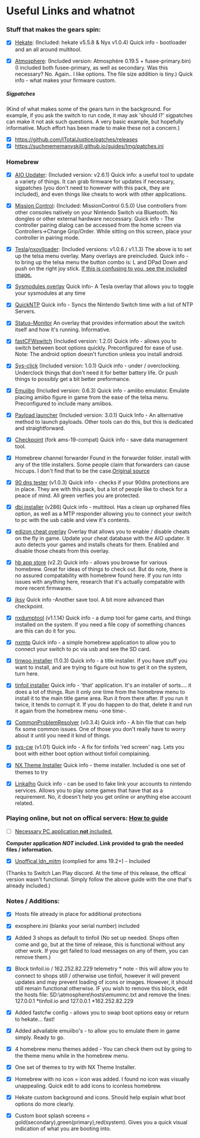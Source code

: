 # Useful Links and whatnot

### Stuff that makes the gears spin:

- [x] [Hekate](https://github.com/CTCaer/hekate/releases): (Included: hekate v5.5.8 & Nyx v1.0.4) Quick info - bootloader and an all around multitool. 

- [x] [Atmosphere](https://github.com/Atmosphere-NX/Atmosphere/releases): (Included version: Atmosphère 0.19.5 + fusee-primary.bin)
(I included both fusee-primary, as well as secondary. Was this necessary? No. Again.. I like options. The file size addition is tiny.) Quick info - what makes your firmware custom. 

##### Sigpatches 
(Kind of what makes some of the gears turn in the background. For example, if you ask the switch to run code, it may ask 'should I?' sigpatches can make it not ask such questions. A very basic example, but hopefully informative. Much effort has been made to make these not a concern.)

- [x] https://github.com/ITotalJustice/patches/releases
- [x] https://suchmememanyskill.github.io/guides/Img/patches.ini 

### Homebrew

- [x] [AIO Updater](https://github.com/HamletDuFromage/AIO-switch-updater/releases/): (Included version: v2.6.1) Quick info: a useful tool to update a variety of things. It can grab firmware for updates if necessary, sigpatches (you don't need to however with this pack, they are included), and even things like cheats to work with other applications. 

- [x] [Mission Control](https://github.com/ndeadly/MissionControl/releases/): (Included: MissionControl 0.5.0)
Use controllers from other consoles natively on your Nintendo Switch via Bluetooth. No dongles or other external hardware neccessary.
Quick info - The controller pairing dialog can be accessed from the home screen via Controllers->Change Grip/Order. While sitting on this screen, place your controller in pairing mode.

- [x] [Tesla](https://github.com/WerWolv/Tesla-Menu/releases)/[nxovlloader](https://github.com/WerWolv/nx-ovlloader/releases): (Included versions: v1.0.6 / v1.1.3)
The above is to set up the telsa menu overlay. Many overlays are preincluded.
Quick info -  to bring up the telsa menu the button combo is:
L and DPad Down and push on the right joy stick. [If this is confusing to you, see the included image.](https://github.com/JackFlashed/friendly-doodle/blob/main/TelsaButtonCombo.png)

- [x] [Sysmodules overlay](https://github.com/WerWolv/ovl-sysmodules/releases/latest) Quick info- A Tesla overlay that allows you to toggle your sysmodules at any time
- [x] [QuickNTP](https://github.com/nedex/QuickNTP/releases) Quick info - Syncs the Nintendo Switch time with a list of NTP Servers.
- [x] [Status-Monitor](https://github.com/masagrator/Status-Monitor-Overlay/releases) An overlay that provides information about the switch itself and how it's running. Informative.  
- [x] [fastCFWswitch](https://github.com/Hartie95/fastCFWswitch/releases) (Included version: 1.2.0)
Quick info - allows you to switch between boot options quickly. Preconfigured for ease of use.
Note: The android option doesn't function unless you install android. 


- [x] [Sys-click](https://github.com/retronx-team/sys-clk) (Included version: 1.0.1)
Quick info - under / overclocking. Underclock things that don't need it for better battery life. Or push things to possibly get a bit better preformance. 

- [x] [Emuiibo](https://github.com/XorTroll/emuiibo/releases) (Included version: 0.6.3)
Quick info - amiibo emulator. Emulate placing amiibo figure in game from the ease of the telsa menu. Preconfigured to include many amiibos. 

- [x] [Payload launcher](https://github.com/suchmememanyskill/Payload_Launcher/releases) (Included version: 3.0.1)
Quick Info - An alternative method to launch payloads. Other tools can do this, but this is dedicated and straightforward.

- [x] [Checkpoint](https://github.com/SciresM/Checkpoint/releases/) (fork ams-19-compat)
Quick info - save data management tool.

- [x] Homebrew channel forwarder
Found in the forwarder folder. install with any of the title installers. Some people claim that forwarders can cause hiccups. I don't find that to be the case.[Original source](https://gbatemp.net/attachments/homebrew-menu-0104444444444000-fwd-rar.258280/)

- [x] [90 dns tester](https://github.com/meganukebmp/Switch_90DNS_tester/releases) (v1.0.3) Quick info - checks if your 90dns protections are in place. They are with this pack, but a lot of people like to check for a peace of mind. All green verfies you are protected. 
- [x] [dbi installer](https://github.com/rashevskyv/dbi/releases) (v286) Quick info - multitool. Has a clean up orphaned files option, as well as a MTP responder allowing you to connect your switch to pc with the usb cable and view it's contents.
- [x] [edizon cheat overlay](https://werwolv.net/downloads/EdiZonOverlay.zip) Overlay that allows you to enable / disable cheats on the fly in game. Update your cheat database with the AIO updater. It auto detects your games and installs cheats for them. Enabled and disable those cheats from this overlay. 
- [x] [hb app store](https://github.com/fortheusers/hb-appstore/releases) (v2.2) Quick info - allows you browse for various homebrew. Great for ideas of things to check out. But do note, there is no assured compatability with homebrew found here. If you run into issues with anything here, research that it's actually compatable with more recent firmwares. 
- [x] [jksv](https://github.com/J-D-K/JKSV/releases) Quick info -Another save tool. A bit more advanced than checkpoint. 
- [x] [nxdumptool](https://github.com/DarkMatterCore/nxdumptool/releases) (v1.1.14) Quick info - a dump tool for game carts, and things installed on the system. If you need a file copy of something chances are this can do it for you.  
- [x] [nxmtp](https://github.com/liuervehc/nxmtp/releases) Quick info - a simple homebrew application to allow you to connect your switch to pc via usb and see the SD card. 
- [x] [tinwoo installer](https://github.com/mrdude2478/TinWoo/releases) (1.0.3) Quick info - a title installer. If you have stuff you want to install, and are trying to figure out how to get it on the system, turn here. 
- [x] [tinfoil installer](https://tinfoil.io/Download#download) Quick info - 'that' application. It's an installer of sorts.... it does a lot of things. Run it only one time from the homebrew menu to install it to the main title game area. Run it from there after. If you run it twice, it tends to corrupt it. If you do happen to do that, delete it and run it again from the homebrew menu -one time-. 
- [x] [CommonProblemResolver](https://github.com/Team-Neptune/CommonProblemResolver/releases/) (v0.3.4) Quick info - A bin file that can help fix some common issues. One of those you don't really have to worry about it until you need it kind of things.
- [x] [sys-cw](https://github.com/Slluxx/sys-cw/releases) (v1.01) Quick info - A fix for tinfoils 'red screen' nag. Lets you boot with either boot option without tinfoil complaining.
- [x] [NX Theme Installer](https://github.com/exelix11/SwitchThemeInjector/releases) Quick info - theme installer. Included is one set of themes to try
- [x] [Linkalho](https://github.com/rdmrocha/linkalho/) Quick info - can be used to fake link your accounts to nintendo services. Allows you to play some games that have that as a requirement. No, it doesn't help you get online or anything else account related. 

### Playing online, but not on offical servers: [How to guide](http://www.lan-play.com/install)

- [ ] [Necessary PC application **not** included.](https://github.com/spacemeowx2/switch-lan-play) 

**Computer application *NOT* included. Link provided to grab the needed files / information.**

- [x] [Unoffical ldn_mitm](https://canary.discord.com/channels/487183423744507905/487183424172589057/850475131516092436) (complied for ams 19.2+) - Included

(Thanks to Switch Lan Play discord. At the time of this release, the offical version wasn't functional. Simply follow the above guide with the one that's already included.) 

### Notes / Additions:
- [x] Hosts file already in place for additional protections

- [x] exosphere.ini (blanks your serial number) included

- [x] Added 3 shops as default to tinfoil (No set up needed. Shops often come and go, but at the time of release, this is functional without any other work. If you get failed to load messages on any of them, you can remove them.)

- [x] Block tinfoil.io / 162.252.82.229 telemetry * note - this will allow you to connect to shops still / otherwise use tinfoil, however it will prevent updates and may prevent loading of icons or images. However, it should still remain functional otherwise. IF you wish to remove this block, edit the hosts file: SD:\atmosphere\hosts\emummc.txt and remove the lines: 127.0.0.1 *tinfoil.io and 127.0.0.1 *162.252.82.229

- [x] Added fastcfw config - allows you to swap boot options easy or return to hekate... fast! 

- [x] Added advailable emuiibo's - to allow you to emulate them in game simply. Ready to go. 

- [x] 4 homebrew menu themes added - You can check them out by going to the theme menu while in the homebrew menu.

- [x] One set of themes to try with NX Theme Installer. 

- [x] Homebrew with no icon = icon was added. I found no icon was visually unappealing. Quick edit to add icons to iconless homebrew. 

- [x] Hekate custom background and icons. Should help explain what boot options do more clearly. 

- [x] Custom boot splash screens = gold(secondary),green(primary),red(system). Gives you a quick visual indication of what you are booting into.

